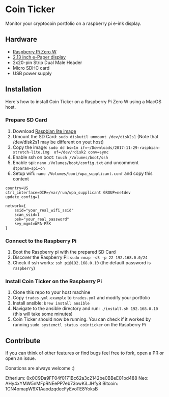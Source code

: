 # Coin Ticker
Monitor your cryptocoin portfolio on a raspberry pi e-ink display.

## Hardware

* [Raspberry Pi Zero W](https://www.raspberrypi.org/products/raspberry-pi-zero-w/)
* [2.13 inch e-Paper display](https://www.waveshare.com/wiki/2.13inch_e-Paper_HAT_(B))
* 2x20-pin Strip Dual Male Header
* Micro SDHC card
* USB power supply

## Installation

Here's how to install Coin Ticker on a Raspberry Pi Zero W using a MacOS host.

### Prepare SD Card

1. Download [Raspbian lite image](https://downloads.raspberrypi.org/raspbian_lite/images/raspbian_lite-2016-11-29/2016-11-25-raspbian-jessie-lite.zip)
2. Umount the SD Card: `sudo diskutil unmount /dev/disk2s1` (Note that /dev/disk2s1 may be different on yout host)
3. Copy the image: `sudo dd bs=1m if=~/Downloads/2017-11-29-raspbian-stretch-lite.img  of=/dev/rdisk2 conv=sync`
4. Enable ssh on boot: `touch /Volumes/boot/ssh`
5. Enable spi: `nano /Volumes/boot/config.txt` and uncomment `dtparam=spi=on`
6. Setup wifi: `nano /Volumes/boot/wpa_supplicant.conf` and copy this content
```
country=US
ctrl_interface=DIR=/var/run/wpa_supplicant GROUP=netdev
update_config=1

network={
    ssid="your_real_wifi_ssid"
    scan_ssid=1
    psk="your_real_password"
    key_mgmt=WPA-PSK
}
```


### Connect to the Raspberry Pi

1. Boot the Raspberry pi with the prepared SD Card
2. Discover the Raspberry Pi: `sudo nmap -sS -p 22 192.168.0.0/24`
3. Check if ssh works: `ssh pi@192.168.0.10` (the default password is `raspberry`)


### Install Coin Ticker on the Raspberry Pi

1. Clone this repo to your host machine
2. Copy `trades.yml.example` to `trades.yml` and modify your portfolio
3. Install ansible: `brew install ansible`
4. Navigate to the ansible directory and run: `./install.sh 192.168.0.10` (this will take some minutes)
5. Coin Ticker should now be running. You can check if it worked by running `sudo systemctl status cointicker` on the Raspberry Pi


## Contribute

If you can think of other features or find bugs feel free to fork, open a PR or open an issue.

Donations are always welcome :)

Etherium: 0x0C9Da9FF04f0171Bc62a3c2142be0BBeE01bd488
Neo: AHy4xYMW5nMFpRNEePP7eb73owKiLJHfy8
Bitcoin: 1CN4omapW9X1AaodzqdecFyEvoTE8YoksB
